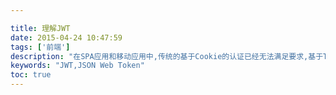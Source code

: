 ```yaml
---

title: 理解JWT
date: 2015-04-24 10:47:59
tags: ['前端']
description: "在SPA应用和移动应用中,传统的基于Cookie的认证已经无法满足要求,基于Token的认证方式应运而生, JWT就是其中一种比较成熟的解决方案"
keywords: "JWT,JSON Web Token"
toc: true
---
```

